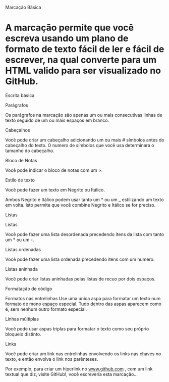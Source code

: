 Marcação Básica 

# A marcação permite que você escreva usando um plano de formato de texto fácil de ler e fácil de escrever, na qual converte para um HTML valido para ser visualizado no GitHub.



Escrita básica

Parágrafos 

Os parágrafos na marcação são apenas um ou mais consecutivas linhas de texto seguido de um ou mais espaços em branco.

Cabeçalhos 

Você pode criar um cabeçalho adicionando um ou mais # símbolos antes do cabeçalho do texto. O numero de símbolos que você usa determinara o tamanho do cabeçalho.

Bloco de Notas

Você pode indicar o bloco de notas com um >.


Estilo de texto

Você pode fazer um texto em Negrito ou Itálico.

Ambos Negrito e Itálico podem usar tanto um * ou um _ estilizando um texto em volta. Isto permite que você combine Negrito e Itálico se for preciso.

Listas

Listas

Você pode fazer uma lista desordenada precedendo itens da lista com tanto um * ou um -.

Listas ordenadas

Você pode fazer uma lista ordenada precedendo itens com um numero. 

Listas aninhada

Você pode criar listas aninhadas pelas listas de recuo por dois espaços.

Formatação de código 

Formatos nas entrelinhas 
Use uma única aspa para formatar um texto num formato de mono espaço especial. Tudo dentro das aspas aparecem como é, sem nenhum outro formato especial.

Linhas múltiplas

Você pode usar aspas triplas para formatar o texto como seu próprio bloqueio distinto. 

Links

Você pode criar um link nas entrelinhas envolvendo os links nas chaves no texto, e então envolva o link nos parênteses.


Por exemplo, para criar um hiperlink no www.github.com , com um link textual que diz, visite GitHub!, você escreveria esta marcação...





